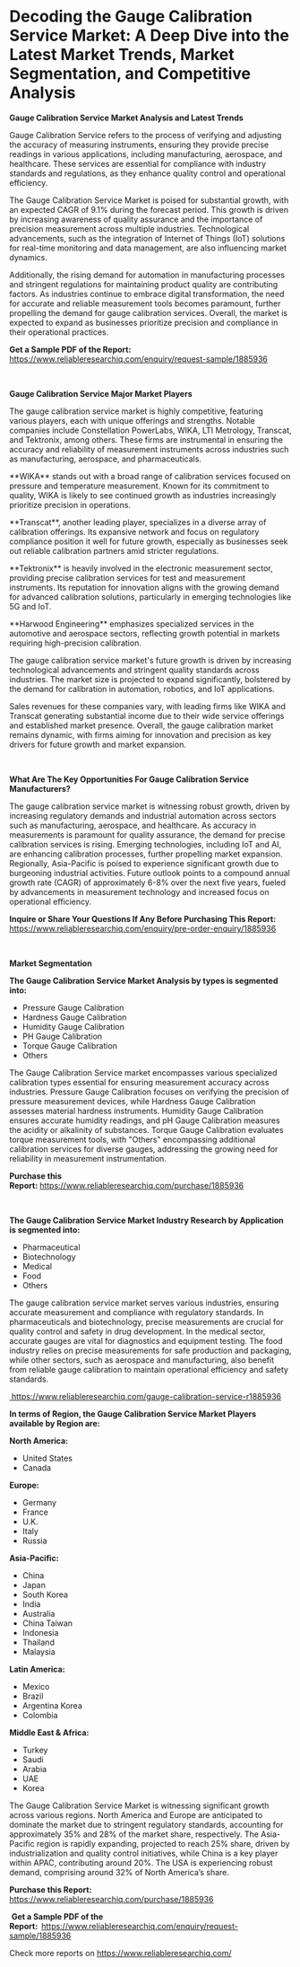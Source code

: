 <p><h1>Decoding the Gauge Calibration Service Market: A Deep Dive into the Latest Market Trends, Market Segmentation, and Competitive Analysis</h1></p><p><strong>Gauge Calibration Service Market Analysis and Latest Trends</strong></p>
<p><p>Gauge Calibration Service refers to the process of verifying and adjusting the accuracy of measuring instruments, ensuring they provide precise readings in various applications, including manufacturing, aerospace, and healthcare. These services are essential for compliance with industry standards and regulations, as they enhance quality control and operational efficiency.</p><p>The Gauge Calibration Service Market is poised for substantial growth, with an expected CAGR of 9.1% during the forecast period. This growth is driven by increasing awareness of quality assurance and the importance of precision measurement across multiple industries. Technological advancements, such as the integration of Internet of Things (IoT) solutions for real-time monitoring and data management, are also influencing market dynamics.</p><p>Additionally, the rising demand for automation in manufacturing processes and stringent regulations for maintaining product quality are contributing factors. As industries continue to embrace digital transformation, the need for accurate and reliable measurement tools becomes paramount, further propelling the demand for gauge calibration services. Overall, the market is expected to expand as businesses prioritize precision and compliance in their operational practices.</p></p>
<p><strong>Get a Sample PDF of the Report:&nbsp;</strong> <a href="https://www.reliableresearchiq.com/enquiry/request-sample/1885936?utm_campaign=2325&utm_medium=2&utm_source=Github&utm_content=ia&utm_term=11042025&utm_id=gauge-calibration-service">https://www.reliableresearchiq.com/enquiry/request-sample/1885936</a></p>
<p>&nbsp;</p>
<p><strong>Gauge Calibration Service Major Market Players</strong></p>
<p><p>The gauge calibration service market is highly competitive, featuring various players, each with unique offerings and strengths. Notable companies include Constellation PowerLabs, WIKA, LTI Metrology, Transcat, and Tektronix, among others. These firms are instrumental in ensuring the accuracy and reliability of measurement instruments across industries such as manufacturing, aerospace, and pharmaceuticals.</p><p>**WIKA** stands out with a broad range of calibration services focused on pressure and temperature measurement. Known for its commitment to quality, WIKA is likely to see continued growth as industries increasingly prioritize precision in operations. </p><p>**Transcat**, another leading player, specializes in a diverse array of calibration offerings. Its expansive network and focus on regulatory compliance position it well for future growth, especially as businesses seek out reliable calibration partners amid stricter regulations. </p><p>**Tektronix** is heavily involved in the electronic measurement sector, providing precise calibration services for test and measurement instruments. Its reputation for innovation aligns with the growing demand for advanced calibration solutions, particularly in emerging technologies like 5G and IoT.</p><p>**Harwood Engineering** emphasizes specialized services in the automotive and aerospace sectors, reflecting growth potential in markets requiring high-precision calibration.</p><p>The gauge calibration service market's future growth is driven by increasing technological advancements and stringent quality standards across industries. The market size is projected to expand significantly, bolstered by the demand for calibration in automation, robotics, and IoT applications.</p><p>Sales revenues for these companies vary, with leading firms like WIKA and Transcat generating substantial income due to their wide service offerings and established market presence. Overall, the gauge calibration market remains dynamic, with firms aiming for innovation and precision as key drivers for future growth and market expansion.</p></p>
<p>&nbsp;</p>
<p><strong>What Are The Key Opportunities For Gauge Calibration Service Manufacturers?</strong></p>
<p><p>The gauge calibration service market is witnessing robust growth, driven by increasing regulatory demands and industrial automation across sectors such as manufacturing, aerospace, and healthcare. As accuracy in measurements is paramount for quality assurance, the demand for precise calibration services is rising. Emerging technologies, including IoT and AI, are enhancing calibration processes, further propelling market expansion. Regionally, Asia-Pacific is poised to experience significant growth due to burgeoning industrial activities. Future outlook points to a compound annual growth rate (CAGR) of approximately 6-8% over the next five years, fueled by advancements in measurement technology and increased focus on operational efficiency.</p></p>
<p><strong>Inquire or Share Your Questions If Any Before Purchasing This Report:</strong> <a href="https://www.reliableresearchiq.com/enquiry/pre-order-enquiry/1885936?utm_campaign=2325&utm_medium=2&utm_source=Github&utm_content=ia&utm_term=11042025&utm_id=gauge-calibration-service">https://www.reliableresearchiq.com/enquiry/pre-order-enquiry/1885936</a></p>
<p>&nbsp;</p>
<p><strong>Market Segmentation</strong></p>
<p><strong>The Gauge Calibration Service Market Analysis by types is segmented into:</strong></p>
<p><ul><li>Pressure Gauge Calibration</li><li>Hardness Gauge Calibration</li><li>Humidity Gauge Calibration</li><li>PH Gauge Calibration</li><li>Torque Gauge Calibration</li><li>Others</li></ul></p>
<p><p>The Gauge Calibration Service market encompasses various specialized calibration types essential for ensuring measurement accuracy across industries. Pressure Gauge Calibration focuses on verifying the precision of pressure measurement devices, while Hardness Gauge Calibration assesses material hardness instruments. Humidity Gauge Calibration ensures accurate humidity readings, and pH Gauge Calibration measures the acidity or alkalinity of substances. Torque Gauge Calibration evaluates torque measurement tools, with "Others" encompassing additional calibration services for diverse gauges, addressing the growing need for reliability in measurement instrumentation.</p></p>
<p><strong>Purchase this Report:&nbsp;</strong><a href="https://www.reliableresearchiq.com/purchase/1885936?utm_campaign=2325&utm_medium=2&utm_source=Github&utm_content=ia&utm_term=11042025&utm_id=gauge-calibration-service">https://www.reliableresearchiq.com/purchase/1885936</a></p>
<p>&nbsp;</p>
<p><strong>The Gauge Calibration Service Market Industry Research by Application is segmented into:</strong></p>
<p><ul><li>Pharmaceutical</li><li>Biotechnology</li><li>Medical</li><li>Food</li><li>Others</li></ul></p>
<p><p>The gauge calibration service market serves various industries, ensuring accurate measurement and compliance with regulatory standards. In pharmaceuticals and biotechnology, precise measurements are crucial for quality control and safety in drug development. In the medical sector, accurate gauges are vital for diagnostics and equipment testing. The food industry relies on precise measurements for safe production and packaging, while other sectors, such as aerospace and manufacturing, also benefit from reliable gauge calibration to maintain operational efficiency and safety standards.</p></p>
<p><a href="https://www.reliableresearchiq.com/gauge-calibration-service-r1885936?utm_campaign=2325&utm_medium=2&utm_source=Github&utm_content=ia&utm_term=11042025&utm_id=gauge-calibration-service">&nbsp;https://www.reliableresearchiq.com/gauge-calibration-service-r1885936</a></p>
<p><strong>In terms of Region, the Gauge Calibration Service Market Players available by Region are:</strong></p>
<p>
    <p> <strong> North America: </strong>
        <ul>
            <li>United States</li>
            <li>Canada</li>
        </ul>
        </p> 
    <p> <strong> Europe: </strong>
        <ul>
            <li>Germany</li>
            <li>France</li>
            <li>U.K.</li>
            <li>Italy</li>
            <li>Russia</li>
        </ul>
        </p> 
    <p> <strong> Asia-Pacific: </strong>
        <ul>
            <li>China</li>
            <li>Japan</li>
            <li>South Korea</li>
            <li>India</li>
            <li>Australia</li>
            <li>China Taiwan</li>
            <li>Indonesia</li>
            <li>Thailand</li>
            <li>Malaysia</li>
        </ul>
        </p> 
    <p> <strong> Latin America: </strong>
        <ul>
            <li>Mexico</li>
            <li>Brazil</li>
            <li>Argentina Korea</li>
            <li>Colombia</li>
        </ul>
        </p> 
    <p> <strong> Middle East & Africa: </strong>
        <ul>
            <li>Turkey</li>
            <li>Saudi</li>
            <li>Arabia</li>
            <li>UAE</li>
            <li>Korea</li>
        </ul>
    </p>
    </p>
<p><p>The Gauge Calibration Service Market is witnessing significant growth across various regions. North America and Europe are anticipated to dominate the market due to stringent regulatory standards, accounting for approximately 35% and 28% of the market share, respectively. The Asia-Pacific region is rapidly expanding, projected to reach 25% share, driven by industrialization and quality control initiatives, while China is a key player within APAC, contributing around 20%. The USA is experiencing robust demand, comprising around 32% of North America’s share.</p></p>
<p><strong>Purchase this Report: </strong><a href="https://www.reliableresearchiq.com/purchase/1885936?utm_campaign=2325&utm_medium=2&utm_source=Github&utm_content=ia&utm_term=11042025&utm_id=gauge-calibration-service">https://www.reliableresearchiq.com/purchase/1885936</a></p>
<p>&nbsp;<strong>Get a Sample PDF of the Report:&nbsp;&nbsp;</strong><a href="https://www.reliableresearchiq.com/enquiry/request-sample/1885936?utm_campaign=2325&utm_medium=2&utm_source=Github&utm_content=ia&utm_term=11042025&utm_id=gauge-calibration-service">https://www.reliableresearchiq.com/enquiry/request-sample/1885936</a></p>
<p><strong></strong></p>
<p>Check more reports on <a href="https://www.reliableresearchiq.com/?utm_campaign=2325&utm_medium=2&utm_source=Github&utm_content=ia&utm_term=11042025&utm_id=gauge-calibration-service">https://www.reliableresearchiq.com/</a></p>